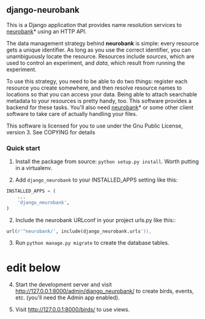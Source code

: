 
## django-neurobank

This is a Django application that provides name resolution services to [neurobank](https://github.com/melizalab/neurobank)* using an HTTP API.

The data management strategy behind **neurobank** is simple: every resource gets a unique identifier. As long as you use the correct identifier, you can unambiguously locate the resource. Resources include *sources*, which are used to control an experiment, and *data*, which result from running the experiment.

To use this strategy, you need to be able to do two things: register each resource you create somewhere, and then resolve resource names to locations so that you can access your data. Being able to attach searchable metadata to your resources is pretty handy, too. This software provides a backend for these tasks. You'll also need [neurobank](https://github.com/melizalab/neurobank)* or some other client software to take care of actually handling your files.

This software is licensed for you to use under the Gnu Public License, version 3. See COPYING for details

### Quick start

1. Install the package from source: `python setup.py install`. Worth putting in a virtualenv.

1. Add `django_neurobank` to your INSTALLED_APPS setting like this:

```python
INSTALLED_APPS = (
    ...
    'django_neurobank',
)
```

2. Include the neurobank URLconf in your project urls.py like this::

```python
url(r'^neurobank/', include(django_neurobank.urls')),
```

3. Run `python manage.py migrate` to create the database tables.

# edit below

4. Start the development server and visit http://127.0.0.1:8000/admin/django_neurobank/
   to create birds, events, etc. (you'll need the Admin app enabled).

5. Visit http://127.0.0.1:8000/birds/ to use views.
